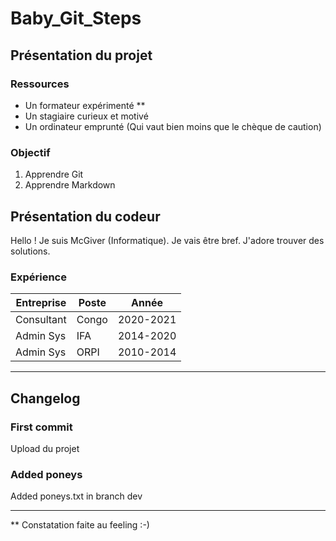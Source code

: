 # Baby_Git_Steps

## Présentation du projet

### Ressources

* Un formateur expérimenté **
* Un stagiaire curieux et motivé
* Un ordinateur emprunté (Qui vaut bien moins que le chèque de caution)

### Objectif

1. Apprendre Git
2. Apprendre Markdown

## Présentation du codeur

Hello ! Je suis McGiver (Informatique).
Je vais être bref. J'adore trouver des solutions.

### Expérience

|Entreprise|Poste|Année|
|----|-----|-----|
|Consultant| Congo| 2020-2021|
|Admin Sys|IFA|2014-2020|
|Admin Sys| ORPI|2010-2014|

***

## Changelog

### First commit
Upload du projet 

### Added poneys
Added poneys.txt in branch dev


***

** Constatation faite au feeling :-)






